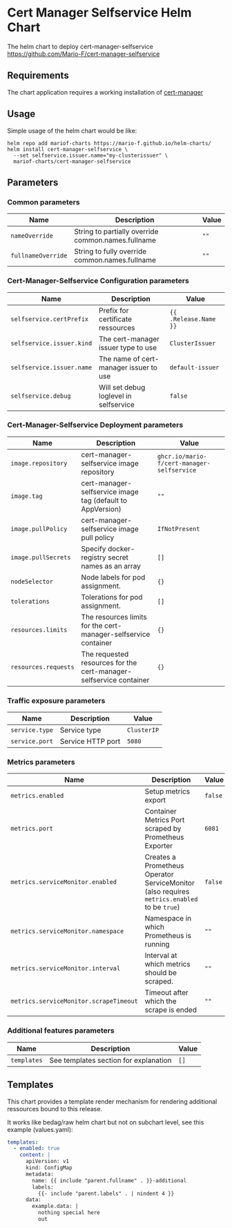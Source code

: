 # Cert Manager Selfservice Helm Chart

The helm chart to deploy cert-manager-selfservice <https://github.com/Mario-F/cert-manager-selfservice>

## Requirements

The chart application requires a working installation of [cert-manager](https://cert-manager.io/)

## Usage

Simple usage of the helm chart would be like:

```shell
helm repo add mariof-charts https://mario-f.github.io/helm-charts/
helm install cert-manager-selfservice \
  --set selfservice.issuer.name="my-clusterissuer" \
  mariof-charts/cert-manager-selfservice
```

## Parameters

### Common parameters

| Name               | Description                                        | Value |
| ------------------ | -------------------------------------------------- | ----- |
| `nameOverride`     | String to partially override common.names.fullname | `""`  |
| `fullnameOverride` | String to fully override common.names.fullname     | `""`  |

### Cert-Manager-Selfservice Configuration parameters

| Name                      | Description                            | Value                 |
| ------------------------- | -------------------------------------- | --------------------- |
| `selfservice.certPrefix`  | Prefix for certificate ressources      | `{{ .Release.Name }}` |
| `selfservice.issuer.kind` | The cert-manager issuer type to use    | `ClusterIssuer`       |
| `selfservice.issuer.name` | The name of cert-manager issuer to use | `default-issuer`      |
| `selfservice.debug`       | Will set debug loglevel in selfservice | `false`               |

### Cert-Manager-Selfservice Deployment parameters

| Name                 | Description                                                        | Value                                      |
| -------------------- | ------------------------------------------------------------------ | ------------------------------------------ |
| `image.repository`   | cert-manager-selfservice image repository                          | `ghcr.io/mario-f/cert-manager-selfservice` |
| `image.tag`          | cert-manager-selfservice image tag (default to AppVersion)         | `""`                                       |
| `image.pullPolicy`   | cert-manager-selfservice image pull policy                         | `IfNotPresent`                             |
| `image.pullSecrets`  | Specify docker-registry secret names as an array                   | `[]`                                       |
| `nodeSelector`       | Node labels for pod assignment.                                    | `{}`                                       |
| `tolerations`        | Tolerations for pod assignment.                                    | `[]`                                       |
| `resources.limits`   | The resources limits for the cert-manager-selfservice container    | `{}`                                       |
| `resources.requests` | The requested resources for the cert-manager-selfservice container | `{}`                                       |

### Traffic exposure parameters

| Name           | Description       | Value       |
| -------------- | ----------------- | ----------- |
| `service.type` | Service type      | `ClusterIP` |
| `service.port` | Service HTTP port | `5080`      |

### Metrics parameters

| Name                                   | Description                                                                                 | Value   |
| -------------------------------------- | ------------------------------------------------------------------------------------------- | ------- |
| `metrics.enabled`                      | Setup metrics export                                                                        | `false` |
| `metrics.port`                         | Container Metrics Port scraped by Prometheus Exporter                                       | `6081`  |
| `metrics.serviceMonitor.enabled`       | Creates a Prometheus Operator ServiceMonitor (also requires `metrics.enabled` to be `true`) | `false` |
| `metrics.serviceMonitor.namespace`     | Namespace in which Prometheus is running                                                    | `""`    |
| `metrics.serviceMonitor.interval`      | Interval at which metrics should be scraped.                                                | `""`    |
| `metrics.serviceMonitor.scrapeTimeout` | Timeout after which the scrape is ended                                                     | `""`    |

### Additional features parameters

| Name        | Description                           | Value |
| ----------- | ------------------------------------- | ----- |
| `templates` | See templates section for explanation | `[]`  |

## Templates

This chart provides a template render mechanism for rendering additional ressources bound to this release.

It works like bedag/raw helm chart but not on subchart level, see this example (values.yaml):

```yaml
templates:
  - enabled: true
    content: |
      apiVersion: v1
      kind: ConfigMap
      metadata:
        name: {{ include "parent.fullname" . }}-additional
        labels:
          {{- include "parent.labels" . | nindent 4 }}
      data:
        example.data: |
          nothing special here
          out
```

